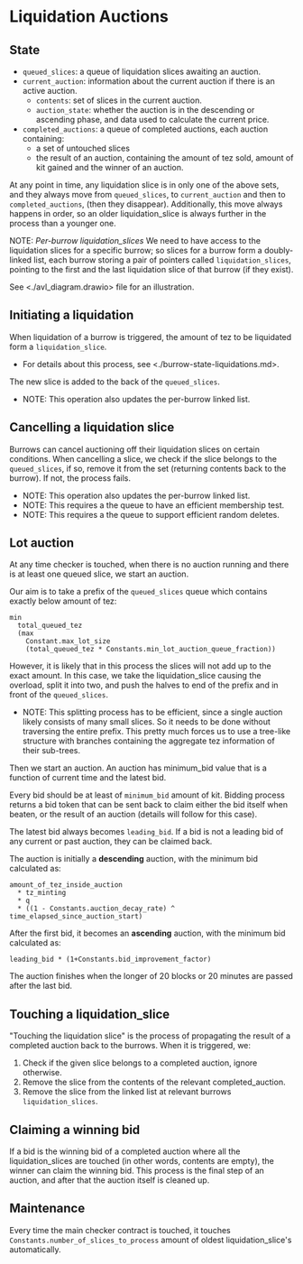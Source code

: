 # Liquidation Auctions

## State

* `queued_slices`: a queue of liquidation slices awaiting an auction.
* `current_auction`: information about the current auction if there is an active auction.
  * `contents`: set of slices in the current auction.
  * `auction_state`: whether the auction is in the descending or ascending phase, and data used
  to calculate the current price.
* `completed_auctions`: a queue of completed auctions, each auction containing:
  * a set of untouched slices
  * the result of an auction, containing the amount of tez sold, amount of kit gained and the
  winner of an auction.

At any point in time, any liquidation slice is in only one of the above sets, and they always
move from `queued_slices`, to `current_auction` and then to `completed_auctions`, (then they
disappear). Additionally, this move always happens in order, so an older liquidation_slice is
always further in the process than a younger one.

NOTE: *Per-burrow liquidation_slices* We need to have access to the liquidation slices for a
specific burrow; so slices for a burrow form a doubly-linked list, each burrow storing a pair
of pointers called `liquidation_slices`, pointing to the first and the last liquidation slice
of that burrow (if they exist).

See <./avl_diagram.drawio> file for an illustration.

## Initiating a liquidation

When liquidation of a burrow is triggered, the amount of tez to be liquidated form a
`liquidation_slice`.
  * For details about this process, see <./burrow-state-liquidations.md>.

The new slice is added to the back of the `queued_slices`.

* NOTE: This operation also updates the per-burrow linked list.

## Cancelling a liquidation slice

Burrows can cancel auctioning off their liquidation slices on certain conditions. When cancelling
a slice, we check if the slice belongs to the `queued_slices`, if so, remove it from the set
(returning contents back to the burrow). If not, the process fails.

* NOTE: This operation also updates the per-burrow linked list.
* NOTE: This requires a the queue to have an efficient membership test.
* NOTE: This requires a the queue to support efficient random deletes.

## Lot auction

At any time checker is touched, when there is no auction running and there is at least one
queued slice, we start an auction.

Our aim is to take a prefix of the `queued_slices` queue which contains exactly below amount
of tez:

```
min
  total_queued_tez
  (max
    Constant.max_lot_size
    (total_queued_tez * Constants.min_lot_auction_queue_fraction))
```

However, it is likely that in this process the slices will not add up to the exact amount. In
this case, we take the liquidation_slice causing the overload, split it into two, and push the
halves to end of the prefix and in front of the `queued_slices`.

* NOTE: This splitting process has to be efficient, since a single auction likely consists of
many small slices. So it needs to be done without traversing the entire prefix. This pretty much
forces us to use a tree-like structure with branches containing the aggregate tez information
of their sub-trees.

Then we start an auction. An auction has minimum_bid value that is a function of current time
and the latest bid.

Every bid should be at least of `minimum_bid` amount of kit. Bidding process returns a bid token
that can be sent back to claim either the bid itself when beaten, or the result of an auction
(details will follow for this case).

The latest bid always becomes `leading_bid`. If a bid is not a leading bid of any current or
past auction, they can be claimed back.

The auction is initially a **descending** auction, with the minimum bid calculated as:

```
amount_of_tez_inside_auction
  * tz_minting
  * q
  * ((1 - Constants.auction_decay_rate) ^ time_elapsed_since_auction_start)
```

After the first bid, it becomes an **ascending** auction, with the minimum bid calculated as:

```
leading_bid * (1+Constants.bid_improvement_factor)
```

The auction finishes when the longer of 20 blocks or 20 minutes are passed after the last bid.

## Touching a liquidation_slice

"Touching the liquidation slice" is the process of propagating the result of a completed auction
back to the burrows. When it is triggered, we:

1. Check if the given slice belongs to a completed auction, ignore otherwise.
2. Remove the slice from the contents of the relevant completed_auction.
3. Remove the slice from the linked list at relevant burrows `liquidation_slices`.

## Claiming a winning bid

If a bid is the winning bid of a completed auction where all the liquidation_slices are touched
(in other words, contents are empty), the winner can claim the winning bid. This process is the
final step of an auction, and after that the auction itself is cleaned up.

## Maintenance

Every time the main checker contract is touched, it touches `Constants.number_of_slices_to_process`
amount of oldest liquidation_slice's automatically.
